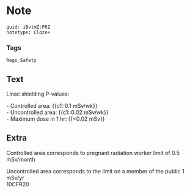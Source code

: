 # Note
```
guid: iBvtmZ:P6Z
notetype: Cloze+
```

### Tags
```
Regs_Safety
```

## Text
Linac shielding P-values:<div>- Controlled area: {{c1::0.1 mSv/wk}}</div><div>- Uncontrolled area: {{c1::0.02 mSv/wk}}</div><div>- Maximum dose in 1 hr: {{<0.02 mSv}}</div>

## Extra
Controlled area corresponds to pregnant radiation worker limit of 0.5 mSv/month<div>Uncontrolled area corresponds to the limit on a member of the public 1 mSv/yr</div><div>10CFR20</div>
